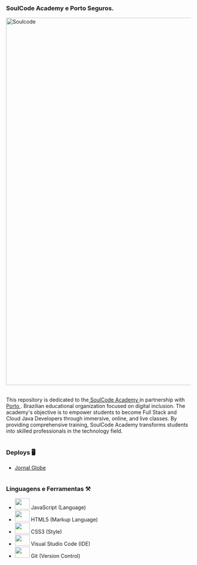 <link rel="stylesheet" href="https://cdn.jsdelivr.net/gh/devicons/devicon@v2.15.1/devicon.min.css">

<h3>SoulCode Academy e Porto Seguros.</h3>

<img width="1000px" src="https://i.imgur.com/H80get6.jpg" title="Soulcode"/>
<br>
<br>
<p>This repository is dedicated to the<a href="https://soulcode.com/"> SoulCode Academy </a>in partnership with<a href="https://www.portoseguro.com.br/"> Porto </a>. Brazilian educational organization focused on digital inclusion. The academy's objective is to empower students to become Full Stack and Cloud Java Developers through immersive, online, and live classes. By providing comprehensive training, SoulCode Academy transforms students into skilled professionals in the technology field.</p>

#

### **Deploys** 🖥️

-   [Jornal Globe](https://domlucaz.github.io/Exercises_of_SoulCode/JornalGlobe/index.html)

#

### **Linguagens e Ferramentas** ⚒️

-   <img src="https://cdn.jsdelivr.net/gh/devicons/devicon/icons/javascript/javascript-original.svg" height="30" width="40"/> JavaScript (Language)
-   <img src="https://cdn.jsdelivr.net/gh/devicons/devicon/icons/html5/html5-original.svg" height="30" width="40"/> HTML5 (Markup Language)
-   <img src="https://cdn.jsdelivr.net/gh/devicons/devicon/icons/css3/css3-original.svg" height="30" width="40"/> CSS3 (Style)
-   <img src="https://cdn.jsdelivr.net/gh/devicons/devicon/icons/vscode/vscode-original.svg" height="30" width="40"/> Visual Studio Code (IDE)
-   <img src="https://cdn.jsdelivr.net/gh/devicons/devicon/icons/git/git-original.svg" height="30" width="40"/> Git (Version Control)
